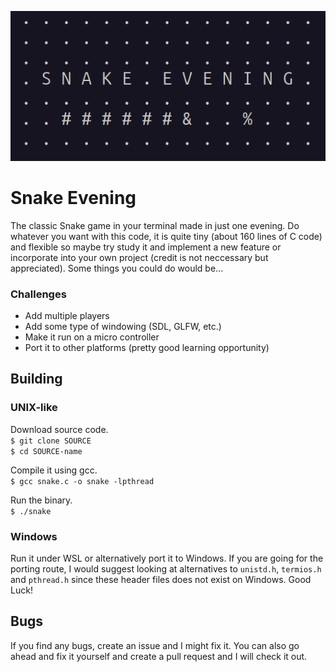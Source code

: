 ![picture](<img/picture.png>)

# Snake Evening
The classic Snake game in your terminal made in just one evening. Do whatever you want with this code, it is quite tiny (about 160 lines of C code) and flexible so maybe try study it and implement a new feature or incorporate into your own project (credit is not neccessary but appreciated). Some things you could do would be...

### Challenges
- Add multiple players
- Add some type of windowing (SDL, GLFW, etc.)
- Make it run on a micro controller
- Port it to other platforms (pretty good learning opportunity)

## Building
### UNIX-like
Download source code.\
```$ git clone SOURCE```\
```$ cd SOURCE-name```

Compile it using gcc.\
```$ gcc snake.c -o snake -lpthread```

Run the binary.\
```$ ./snake```

### Windows
Run it under WSL or alternatively port it to Windows. If you are going for the porting route, I would suggest looking at alternatives to `unistd.h`, `termios.h` and `pthread.h` since these header files does not exist on Windows. Good Luck!

## Bugs
If you find any bugs, create an issue and I might fix it. You can also go ahead and fix it yourself and create a pull request and I will check it out.
